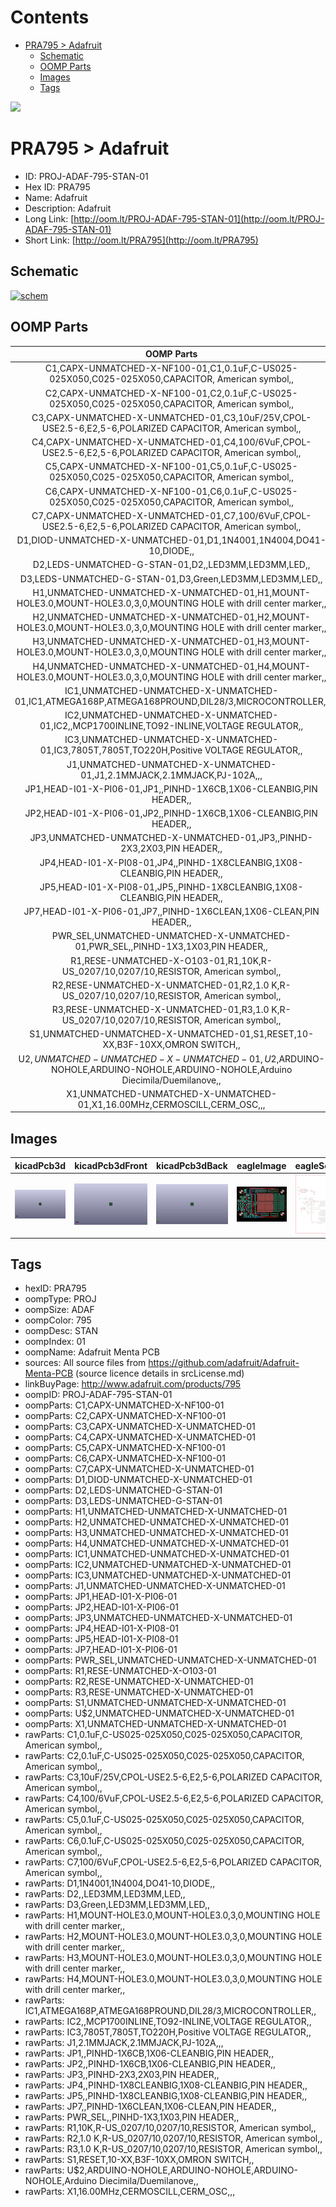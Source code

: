 



Contents
========

* [PRA795 > Adafruit](#pra795--adafruit)
	* [Schematic](#schematic)
	* [OOMP Parts](#oomp-parts)
	* [Images](#images)
	* [Tags](#tags)
  
![][im]
# PRA795 > Adafruit

- ID: PROJ-ADAF-795-STAN-01
- Hex ID: PRA795
- Name: Adafruit
- Description: Adafruit
- Long Link: [http://oom.lt/PROJ-ADAF-795-STAN-01](http://oom.lt/PROJ-ADAF-795-STAN-01)
- Short Link: [http://oom.lt/PRA795](http://oom.lt/PRA795)

## Schematic
  
[![schem](eagleSchemImage.png)](eagleSchemImage.png)
## OOMP Parts
  

|OOMP Parts|
| :---: |
|C1,CAPX-UNMATCHED-X-NF100-01,C1,0.1uF,C-US025-025X050,C025-025X050,CAPACITOR, American symbol,,|
|C2,CAPX-UNMATCHED-X-NF100-01,C2,0.1uF,C-US025-025X050,C025-025X050,CAPACITOR, American symbol,,|
|C3,CAPX-UNMATCHED-X-UNMATCHED-01,C3,10uF/25V,CPOL-USE2.5-6,E2,5-6,POLARIZED CAPACITOR, American symbol,,|
|C4,CAPX-UNMATCHED-X-UNMATCHED-01,C4,100/6VuF,CPOL-USE2.5-6,E2,5-6,POLARIZED CAPACITOR, American symbol,,|
|C5,CAPX-UNMATCHED-X-NF100-01,C5,0.1uF,C-US025-025X050,C025-025X050,CAPACITOR, American symbol,,|
|C6,CAPX-UNMATCHED-X-NF100-01,C6,0.1uF,C-US025-025X050,C025-025X050,CAPACITOR, American symbol,,|
|C7,CAPX-UNMATCHED-X-UNMATCHED-01,C7,100/6VuF,CPOL-USE2.5-6,E2,5-6,POLARIZED CAPACITOR, American symbol,,|
|D1,DIOD-UNMATCHED-X-UNMATCHED-01,D1,1N4001,1N4004,DO41-10,DIODE,,|
|D2,LEDS-UNMATCHED-G-STAN-01,D2,,LED3MM,LED3MM,LED,,|
|D3,LEDS-UNMATCHED-G-STAN-01,D3,Green,LED3MM,LED3MM,LED,,|
|H1,UNMATCHED-UNMATCHED-X-UNMATCHED-01,H1,MOUNT-HOLE3.0,MOUNT-HOLE3.0,3,0,MOUNTING HOLE with drill center marker,,|
|H2,UNMATCHED-UNMATCHED-X-UNMATCHED-01,H2,MOUNT-HOLE3.0,MOUNT-HOLE3.0,3,0,MOUNTING HOLE with drill center marker,,|
|H3,UNMATCHED-UNMATCHED-X-UNMATCHED-01,H3,MOUNT-HOLE3.0,MOUNT-HOLE3.0,3,0,MOUNTING HOLE with drill center marker,,|
|H4,UNMATCHED-UNMATCHED-X-UNMATCHED-01,H4,MOUNT-HOLE3.0,MOUNT-HOLE3.0,3,0,MOUNTING HOLE with drill center marker,,|
|IC1,UNMATCHED-UNMATCHED-X-UNMATCHED-01,IC1,ATMEGA168P,ATMEGA168PROUND,DIL28/3,MICROCONTROLLER,,|
|IC2,UNMATCHED-UNMATCHED-X-UNMATCHED-01,IC2,,MCP1700INLINE,TO92-INLINE,VOLTAGE REGULATOR,,|
|IC3,UNMATCHED-UNMATCHED-X-UNMATCHED-01,IC3,7805T,7805T,TO220H,Positive VOLTAGE REGULATOR,,|
|J1,UNMATCHED-UNMATCHED-X-UNMATCHED-01,J1,2.1MMJACK,2.1MMJACK,PJ-102A,,,|
|JP1,HEAD-I01-X-PI06-01,JP1,,PINHD-1X6CB,1X06-CLEANBIG,PIN HEADER,,|
|JP2,HEAD-I01-X-PI06-01,JP2,,PINHD-1X6CB,1X06-CLEANBIG,PIN HEADER,,|
|JP3,UNMATCHED-UNMATCHED-X-UNMATCHED-01,JP3,,PINHD-2X3,2X03,PIN HEADER,,|
|JP4,HEAD-I01-X-PI08-01,JP4,,PINHD-1X8CLEANBIG,1X08-CLEANBIG,PIN HEADER,,|
|JP5,HEAD-I01-X-PI08-01,JP5,,PINHD-1X8CLEANBIG,1X08-CLEANBIG,PIN HEADER,,|
|JP7,HEAD-I01-X-PI06-01,JP7,,PINHD-1X6CLEAN,1X06-CLEAN,PIN HEADER,,|
|PWR_SEL,UNMATCHED-UNMATCHED-X-UNMATCHED-01,PWR_SEL,,PINHD-1X3,1X03,PIN HEADER,,|
|R1,RESE-UNMATCHED-X-O103-01,R1,10K,R-US_0207/10,0207/10,RESISTOR, American symbol,,|
|R2,RESE-UNMATCHED-X-UNMATCHED-01,R2,1.0 K,R-US_0207/10,0207/10,RESISTOR, American symbol,,|
|R3,RESE-UNMATCHED-X-UNMATCHED-01,R3,1.0 K,R-US_0207/10,0207/10,RESISTOR, American symbol,,|
|S1,UNMATCHED-UNMATCHED-X-UNMATCHED-01,S1,RESET,10-XX,B3F-10XX,OMRON SWITCH,,|
|U$2,UNMATCHED-UNMATCHED-X-UNMATCHED-01,U$2,ARDUINO-NOHOLE,ARDUINO-NOHOLE,ARDUINO-NOHOLE,Arduino Diecimila/Duemilanove,,|
|X1,UNMATCHED-UNMATCHED-X-UNMATCHED-01,X1,16.00MHz,CERMOSCILL,CERM_OSC,,,|

## Images
  
  

|kicadPcb3d|kicadPcb3dFront|kicadPcb3dBack|eagleImage|eagleSchemImage|
| :---: | :---: | :---: | :---: | :---: |
|[![kicadPcb3d](kicadPcb3d_140.png)](kicadPcb3d.png)|[![kicadPcb3dFront](kicadPcb3dFront_140.png)](kicadPcb3dFront.png)|[![kicadPcb3dBack](kicadPcb3dBack_140.png)](kicadPcb3dBack.png)|[![eagleImage](eagleImage_140.png)](eagleImage.png)|[![eagleSchemImage](eagleSchemImage_140.png)](eagleSchemImage.png)|

## Tags

- hexID: PRA795
- oompType: PROJ
- oompSize: ADAF
- oompColor: 795
- oompDesc: STAN
- oompIndex: 01
- oompName: Adafruit Menta PCB
- sources: All source files from https://github.com/adafruit/Adafruit-Menta-PCB (source licence details in srcLicense.md)
- linkBuyPage: http://www.adafruit.com/products/795
- oompID: PROJ-ADAF-795-STAN-01
- oompParts: C1,CAPX-UNMATCHED-X-NF100-01
- oompParts: C2,CAPX-UNMATCHED-X-NF100-01
- oompParts: C3,CAPX-UNMATCHED-X-UNMATCHED-01
- oompParts: C4,CAPX-UNMATCHED-X-UNMATCHED-01
- oompParts: C5,CAPX-UNMATCHED-X-NF100-01
- oompParts: C6,CAPX-UNMATCHED-X-NF100-01
- oompParts: C7,CAPX-UNMATCHED-X-UNMATCHED-01
- oompParts: D1,DIOD-UNMATCHED-X-UNMATCHED-01
- oompParts: D2,LEDS-UNMATCHED-G-STAN-01
- oompParts: D3,LEDS-UNMATCHED-G-STAN-01
- oompParts: H1,UNMATCHED-UNMATCHED-X-UNMATCHED-01
- oompParts: H2,UNMATCHED-UNMATCHED-X-UNMATCHED-01
- oompParts: H3,UNMATCHED-UNMATCHED-X-UNMATCHED-01
- oompParts: H4,UNMATCHED-UNMATCHED-X-UNMATCHED-01
- oompParts: IC1,UNMATCHED-UNMATCHED-X-UNMATCHED-01
- oompParts: IC2,UNMATCHED-UNMATCHED-X-UNMATCHED-01
- oompParts: IC3,UNMATCHED-UNMATCHED-X-UNMATCHED-01
- oompParts: J1,UNMATCHED-UNMATCHED-X-UNMATCHED-01
- oompParts: JP1,HEAD-I01-X-PI06-01
- oompParts: JP2,HEAD-I01-X-PI06-01
- oompParts: JP3,UNMATCHED-UNMATCHED-X-UNMATCHED-01
- oompParts: JP4,HEAD-I01-X-PI08-01
- oompParts: JP5,HEAD-I01-X-PI08-01
- oompParts: JP7,HEAD-I01-X-PI06-01
- oompParts: PWR_SEL,UNMATCHED-UNMATCHED-X-UNMATCHED-01
- oompParts: R1,RESE-UNMATCHED-X-O103-01
- oompParts: R2,RESE-UNMATCHED-X-UNMATCHED-01
- oompParts: R3,RESE-UNMATCHED-X-UNMATCHED-01
- oompParts: S1,UNMATCHED-UNMATCHED-X-UNMATCHED-01
- oompParts: U$2,UNMATCHED-UNMATCHED-X-UNMATCHED-01
- oompParts: X1,UNMATCHED-UNMATCHED-X-UNMATCHED-01
- rawParts: C1,0.1uF,C-US025-025X050,C025-025X050,CAPACITOR, American symbol,,
- rawParts: C2,0.1uF,C-US025-025X050,C025-025X050,CAPACITOR, American symbol,,
- rawParts: C3,10uF/25V,CPOL-USE2.5-6,E2,5-6,POLARIZED CAPACITOR, American symbol,,
- rawParts: C4,100/6VuF,CPOL-USE2.5-6,E2,5-6,POLARIZED CAPACITOR, American symbol,,
- rawParts: C5,0.1uF,C-US025-025X050,C025-025X050,CAPACITOR, American symbol,,
- rawParts: C6,0.1uF,C-US025-025X050,C025-025X050,CAPACITOR, American symbol,,
- rawParts: C7,100/6VuF,CPOL-USE2.5-6,E2,5-6,POLARIZED CAPACITOR, American symbol,,
- rawParts: D1,1N4001,1N4004,DO41-10,DIODE,,
- rawParts: D2,,LED3MM,LED3MM,LED,,
- rawParts: D3,Green,LED3MM,LED3MM,LED,,
- rawParts: H1,MOUNT-HOLE3.0,MOUNT-HOLE3.0,3,0,MOUNTING HOLE with drill center marker,,
- rawParts: H2,MOUNT-HOLE3.0,MOUNT-HOLE3.0,3,0,MOUNTING HOLE with drill center marker,,
- rawParts: H3,MOUNT-HOLE3.0,MOUNT-HOLE3.0,3,0,MOUNTING HOLE with drill center marker,,
- rawParts: H4,MOUNT-HOLE3.0,MOUNT-HOLE3.0,3,0,MOUNTING HOLE with drill center marker,,
- rawParts: IC1,ATMEGA168P,ATMEGA168PROUND,DIL28/3,MICROCONTROLLER,,
- rawParts: IC2,,MCP1700INLINE,TO92-INLINE,VOLTAGE REGULATOR,,
- rawParts: IC3,7805T,7805T,TO220H,Positive VOLTAGE REGULATOR,,
- rawParts: J1,2.1MMJACK,2.1MMJACK,PJ-102A,,,
- rawParts: JP1,,PINHD-1X6CB,1X06-CLEANBIG,PIN HEADER,,
- rawParts: JP2,,PINHD-1X6CB,1X06-CLEANBIG,PIN HEADER,,
- rawParts: JP3,,PINHD-2X3,2X03,PIN HEADER,,
- rawParts: JP4,,PINHD-1X8CLEANBIG,1X08-CLEANBIG,PIN HEADER,,
- rawParts: JP5,,PINHD-1X8CLEANBIG,1X08-CLEANBIG,PIN HEADER,,
- rawParts: JP7,,PINHD-1X6CLEAN,1X06-CLEAN,PIN HEADER,,
- rawParts: PWR_SEL,,PINHD-1X3,1X03,PIN HEADER,,
- rawParts: R1,10K,R-US_0207/10,0207/10,RESISTOR, American symbol,,
- rawParts: R2,1.0 K,R-US_0207/10,0207/10,RESISTOR, American symbol,,
- rawParts: R3,1.0 K,R-US_0207/10,0207/10,RESISTOR, American symbol,,
- rawParts: S1,RESET,10-XX,B3F-10XX,OMRON SWITCH,,
- rawParts: U$2,ARDUINO-NOHOLE,ARDUINO-NOHOLE,ARDUINO-NOHOLE,Arduino Diecimila/Duemilanove,,
- rawParts: X1,16.00MHz,CERMOSCILL,CERM_OSC,,,



[im]: kicadPcb3d_450.png

